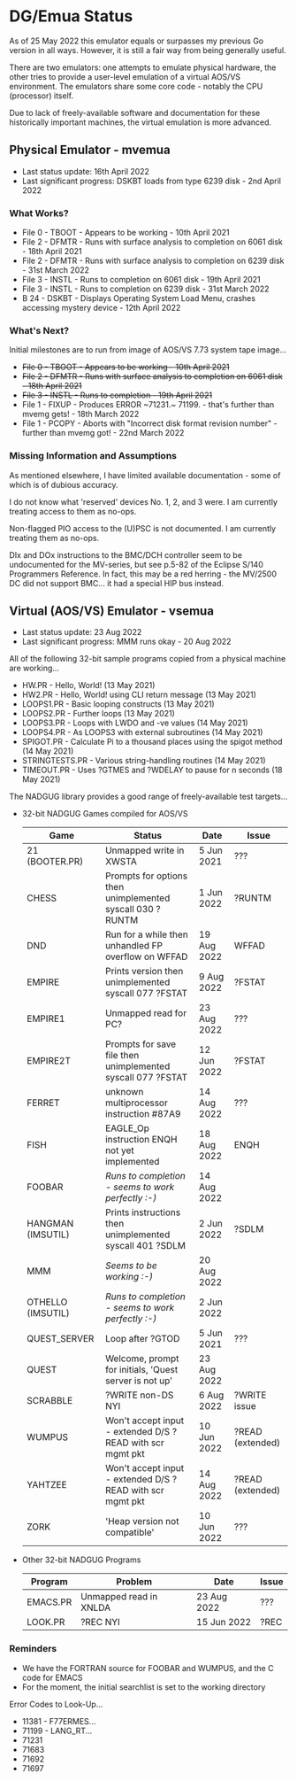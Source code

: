 # DG/Emua Status

As of 25 May 2022 this emulator equals or surpasses my previous Go version in all ways.
However, it is still a fair way from being generally useful.

There are two emulators: one attempts to emulate physical hardware, the other tries to
provide a user-level emulation of a virtual AOS/VS environment.  The emulators share
some core code - notably the CPU (processor) itself.

Due to lack of freely-available software and documentation for these historically
important machines, the virtual emulation is more advanced.

## Physical Emulator - mvemua

* Last status update: 16th April 2022
* Last significant progress: DSKBT loads from type 6239 disk - 2nd April 2022

### What Works?
* File 0 - TBOOT - Appears to be working - 10th April 2021
* File 2 - DFMTR - Runs with surface analysis to completion on 6061 disk - 18th April 2021
* File 2 - DFMTR - Runs with surface analysis to completion on 6239 disk - 31st March 2022
* File 3 - INSTL - Runs to completion on 6061 disk - 19th April 2021
* File 3 - INSTL - Runs to completion on 6239 disk - 31st March 2022
* B 24   - DSKBT - Displays Operating System Load Menu, crashes accessing mystery device - 12th April 2022
  
### What's Next?
Initial milestones are to run from image of AOS/VS 7.73 system tape image...
* ~~File 0 - TBOOT - Appears to be working - 10th April 2021~~
* ~~File 2 - DFMTR - Runs with surface analysis to completion on 6061 disk - 18th April 2021~~
* ~~File 3 - INSTL - Runs to completion - 19th April 2021~~
* File 1 - FIXUP - Produces ERROR ~71231.~ 71199. - that's further than mvemg gets! - 18th March 2022
* File 1 - PCOPY - Aborts with "Incorrect disk format revision number" - further than mvemg got! - 22nd March 2022

### Missing Information and Assumptions
As mentioned elsewhere, I have limited available documentation - some of which is of dubious accuracy.

I do not know what 'reserved' devices No. 1, 2, and 3 were.  I am currently treating access to them as no-ops.

Non-flagged PIO access to the (U)PSC is not documented.  I am currently treating them as no-ops.

DIx and DOx instructions to the BMC/DCH controller seem to be undocumented for the MV-series, but see p.5-82 of the Eclipse S/140 Programmers Reference.  In fact, this may be a red herring - the MV/2500 DC did not support BMC... it had a special HIP bus instead.

## Virtual (AOS/VS) Emulator - vsemua

* Last status update: 23 Aug 2022
* Last significant progress: MMM runs okay - 20 Aug 2022
  
All of the following 32-bit sample programs copied from a physical machine are working...
* HW.PR - Hello, World! (13 May 2021)
* HW2.PR - Hello, World! using CLI return message (13 May 2021)
* LOOPS1.PR - Basic looping constructs (13 May 2021)
* LOOPS2.PR - Further loops (13 May 2021)
* LOOPS3.PR - Loops with LWDO and -ve values (14 May 2021)
* LOOPS4.PR - As LOOPS3 with external subroutines (14 May 2021)
* SPIGOT.PR - Calculate Pi to a thousand places using the spigot method (14 May 2021)
* STRINGTESTS.PR - Various string-handling routines (14 May 2021)
* TIMEOUT.PR - Uses ?GTMES and ?WDELAY to pause for n seconds (18 May 2021)

The NADGUG library provides a good range of freely-available test targets...
  
* 32-bit NADGUG Games compiled for AOS/VS

  |    Game           |   Status                                              |   Date      |  Issue  |
  |-------------------|-------------------------------------------------------|-------------|---------|
  | 21 (BOOTER.PR)    | Unmapped write in XWSTA                                   |  5 Jun 2021 | ???              |
  | CHESS             | Prompts for options then unimplemented syscall 030 ?RUNTM |  1 Jun 2022 | ?RUNTM           |
  | DND               | Run for a while then unhandled FP overflow on WFFAD       | 19 Aug 2022 | WFFAD            |
  | EMPIRE            | Prints version then unimplemented syscall 077 ?FSTAT      |  9 Aug 2022 | ?FSTAT           |
  | EMPIRE1           | Unmapped read for PC?                                     | 23 Aug 2022 | ???              |
  | EMPIRE2T          | Prompts for save file then unimplemented syscall 077 ?FSTAT | 12 Jun 2022 | ?FSTAT           |
  | FERRET            | unknown multiprocessor instruction #87A9                  | 14 Aug 2022 | ???              |
  | FISH              | EAGLE_Op instruction ENQH not yet implemented             | 18 Aug 2022 | ENQH             |
  | FOOBAR            | *Runs to completion - seems to work perfectly :-)*        | 14 Aug 2022 |                  |
  | HANGMAN (IMSUTIL) | Prints instructions then unimplemented syscall 401 ?SDLM  |  2 Jun 2022 | ?SDLM            |
  | MMM               | *Seems to be working :-)*                                 | 20 Aug 2022 |                  |
  | OTHELLO (IMSUTIL) | *Runs to completion - seems to work perfectly :-)*        |  2 Jun 2022 |                  |
  | QUEST_SERVER      | Loop after ?GTOD                                          |  5 Jun 2021 | ???              |
  | QUEST             | Welcome, prompt for initials, 'Quest server is not up'    | 23 Aug 2022 |      |
  | SCRABBLE          | ?WRITE non-DS NYI                                         |  6 Aug 2022 | ?WRITE issue     |
  | WUMPUS            | Won't accept input - extended D/S ?READ with scr mgmt pkt | 10 Jun 2022 | ?READ (extended) |
  | YAHTZEE           | Won't accept input - extended D/S ?READ with scr mgmt pkt | 14 Aug 2022 | ?READ (extended) |
  | ZORK              | 'Heap version not compatible'                             | 10 Jun 2022 | ??? |

* Other 32-bit NADGUG Programs

  | Program     | Problem                                                     | Date        |  Issue  |
  |-------------|-------------------------------------------------------------|-------------|---------|
  | EMACS.PR    | Unmapped read in XNLDA                                      | 23 Aug 2022 | ???     |
  | LOOK.PR     | ?REC NYI                                                    | 15 Jun 2022 | ?REC    |
  
### Reminders
* We have the FORTRAN source for FOOBAR and WUMPUS, and the C code for EMACS
* For the moment, the initial searchlist is set to the working directory

Error Codes to Look-Up...
* 11381 - F77ERMES...
* 71199 - LANG_RT...
* 71231 
* 71683 
* 71692 
* 71697 

